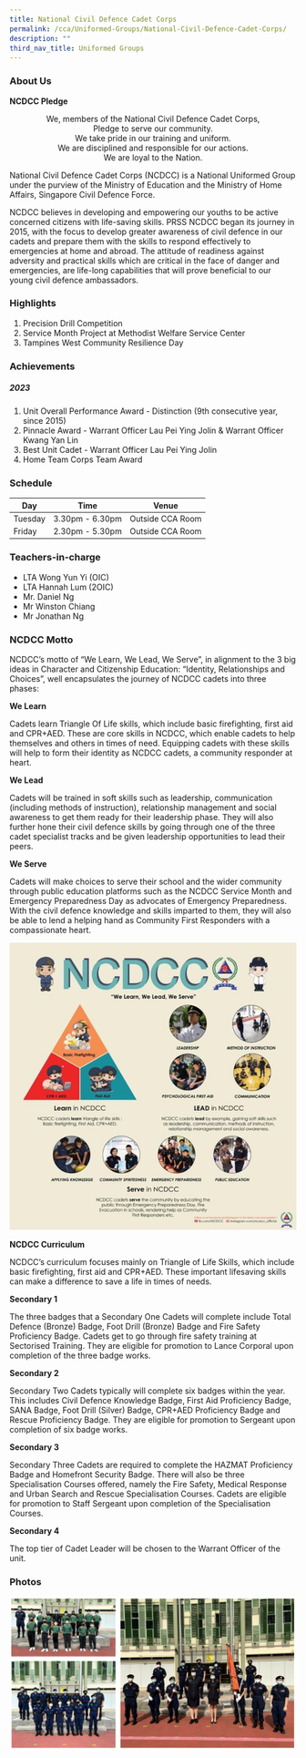 ```yaml
---
title: National Civil Defence Cadet Corps
permalink: /cca/Uniformed-Groups/National-Civil-Defence-Cadet-Corps/
description: ""
third_nav_title: Uniformed Groups
---
```

### About Us

**NCDCC Pledge**  
<center>
We, members of the National Civil Defence Cadet Corps,<br>
Pledge to serve our community.<br>
We take pride in our training and uniform.<br>
We are disciplined and responsible for our actions.<br>
We are loyal to the Nation.
</center>

National Civil Defence Cadet Corps (NCDCC) is a National Uniformed Group under the purview of the Ministry of Education and the Ministry of Home Affairs, Singapore Civil Defence Force.

NCDCC believes in developing and empowering our youths to be active concerned citizens with life-saving skills. PRSS NCDCC began its journey in 2015, with the focus to develop greater awareness of civil defence in our cadets and prepare them with the skills to respond effectively to emergencies at home and abroad. The attitude of readiness against adversity and practical skills which are critical in the face of danger and emergencies, are life-long capabilities that will prove beneficial to our young civil defence ambassadors.  

### Highlights

1. Precision Drill Competition
2. Service Month Project at Methodist Welfare Service Center
3. Tampines West Community Resilience Day

### Achievements

##### 2023 
1. Unit Overall Performance Award - Distinction (9th consecutive year, since 2015)
2. Pinnacle Award - Warrant Officer Lau Pei Ying Jolin &amp; Warrant Officer Kwang Yan Lin 
3. Best Unit Cadet - Warrant Officer Lau Pei Ying Jolin
4. Home Team Corps Team Award

### Schedule

| Day | Time | Venue |
| -------- | -------- | -------- |
| Tuesday | 3.30pm - 6.30pm | Outside CCA Room |
| Friday | 2.30pm - 5.30pm | Outside CCA Room |

### Teachers-in-charge

* LTA Wong Yun Yi (OIC)
* LTA Hannah Lum (2OIC)
* Mr. Daniel Ng
* Mr Winston Chiang
* Mr Jonathan Ng

### NCDCC Motto
  
NCDCC’s motto of “We Learn, We Lead, We Serve”, in alignment to the 3 big ideas in Character and Citizenship Education: “Identity, Relationships and Choices”, well encapsulates the journey of NCDCC cadets into three phases:  

**We Learn**

Cadets learn Triangle Of Life skills, which include basic firefighting, first aid and CPR+AED. These are core skills in NCDCC, which enable cadets to help themselves and others in times of need. Equipping cadets with these skills will help to form their identity as NCDCC cadets, a community responder at heart.

**We Lead**

Cadets will be trained in soft skills such as leadership, communication (including methods of instruction), relationship management and social awareness to get them ready for their leadership phase. They will also further hone their civil defence skills by going through one of the three cadet specialist tracks and be given leadership opportunities to lead their peers.

**We Serve**

Cadets will make choices to serve their school and the wider community through public education platforms such as the NCDCC Service Month and Emergency Preparedness Day as advocates of Emergency Preparedness. With the civil defence knowledge and skills imparted to them, they will also be able to lend a helping hand as Community First Responders with a compassionate heart.

![](/images/NCDCC%20poster.jpeg)

**NCDCC Curriculum**
  
NCDCC’s curriculum focuses mainly on Triangle of Life Skills, which include basic firefighting, first aid and CPR+AED. These important lifesaving skills can make a difference to save a life in times of needs. 

**Secondary 1**

The three badges that a Secondary One Cadets will complete include Total Defence (Bronze) Badge, Foot Drill (Bronze) Badge and Fire Safety Proficiency Badge. Cadets get to go through fire safety training at Sectorised Training. They are eligible for promotion to Lance Corporal upon completion of the three badge works.

**Secondary 2**

Secondary Two Cadets typically will complete six badges within the year. This includes Civil Defence Knowledge Badge, First Aid Proficiency Badge, SANA Badge, Foot Drill (Silver) Badge, CPR+AED Proficiency Badge and Rescue Proficiency Badge. They are eligible for promotion to Sergeant upon completion of six badge works.
  
**Secondary 3**

Secondary Three Cadets are required to complete the HAZMAT Proficiency Badge and Homefront Security Badge. There will also be three Specialisation Courses offered, namely the Fire Safety, Medical Response and Urban Search and Rescue Specialisation Courses. Cadets are eligible for promotion to Staff Sergeant upon completion of the Specialisation Courses.

**Secondary 4**

The top tier of Cadet Leader will be chosen to the Warrant Officer of the unit.

### Photos
![](/images/ncdcc.png)